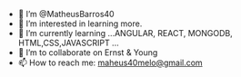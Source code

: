 - 👋 I’m @MatheusBarros40
- 👀 I’m interested in learning more.
- 🌱 I’m currently learning ...ANGULAR, REACT, MONGODB, HTML,CSS,JAVASCRIPT ...
- 💞️ I’m to collaborate on Ernst & Young
- 📫 How to reach me: maheus40melo@gmail.com

<!---
MatheusBarros40/MatheusBarros40 is a ✨ special ✨ repository because its `README.md` (this file) appears on your GitHub profile.
You can click the Preview link to take a look at your changes.
--->
